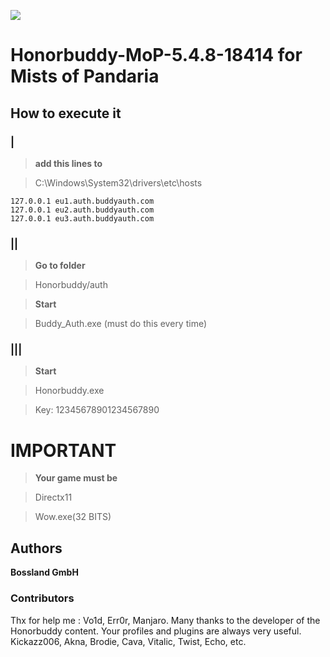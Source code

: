 ![](https://avatars.githubusercontent.com/u/7963704?s=280&v=4) 

# Honorbuddy-MoP-5.4.8-18414 for Mists of Pandaria
## How to execute it 
### |
>**add this lines to**

>C:\Windows\System32\drivers\etc\hosts

    127.0.0.1 eu1.auth.buddyauth.com
    127.0.0.1 eu2.auth.buddyauth.com
    127.0.0.1 eu3.auth.buddyauth.com



### ||
>**Go to folder**

>Honorbuddy/auth

>**Start**

>Buddy_Auth.exe (must do this every time)


### |||
>**Start**

>Honorbuddy.exe

>Key: 12345678901234567890



# **IMPORTANT**
>**Your game must be**

>Directx11

>Wow.exe(32 BITS)



## Authors
**Bossland GmbH**

### Contributors
Thx for help me : Vo1d, Err0r, Manjaro.
Many thanks to the developer of the Honorbuddy content. Your profiles and plugins are always very useful.
Kickazz006, Akna, Brodie, Cava, Vitalic, Twist, Echo, etc.